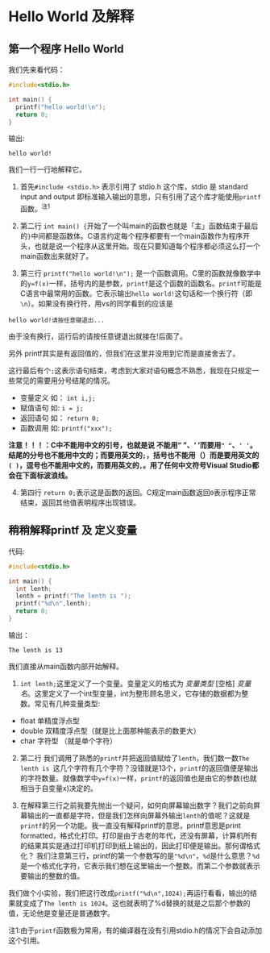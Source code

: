 #  Hello World 及解释
## 第一个程序 Hello World
我们先来看代码：
```c
#include<stdio.h>

int main() {
  printf("hello world!\n");
  return 0;
}
```
输出:
```
hello world!
```

我们一行一行地解释它。
1. 首先`#include <stdio.h>` 表示引用了 stdio.h 这个库，stdio 是 standard input and output 即标准输入输出的意思，只有引用了这个库才能使用`printf`函数。<sup>注1</sup>

2. 第二行 `int main() {`开始了一个叫main的函数也就是「主」函数结束于最后的`}`中间都是函数体。C语言约定每个程序都要有一个main函数作为程序开头，也就是说一个程序从这里开始。现在只要知道每个程序都必须这么打一个main函数出来就好了。

3. 第三行 `printf("hello world!\n");` 是一个函数调用。C里的函数就像数学中的`y=f(x)`一样，括号内的是参数，`printf`是这个函数的函数名。`printf`可能是C语言中最常用的函数。它表示输出`hello world!`这句话和一个换行符（即`\n`）。如果没有换行符，用vs的同学看到的应该是
```
hello world!请按任意键退出...
```
 由于没有换行，运行后的请按任意键退出就接在!后面了。

 另外 printf其实是有返回值的，但我们在这里并没用到它而是直接舍去了。

 这行最后有个`;`这表示语句结束，考虑到大家对语句概念不熟悉，我现在只规定一些常见的需要用分号结尾的情况。
 + 变量定义 如： `int i,j;`
 + 赋值语句 如:  `i = j;`
 + 返回语句 如： `return 0;`
 + 函数调用 如:  `printf("xxx");`

 **注意！！！：C中不能用中文的引号，也就是说 不能用“ ”、‘ ’而要用`" "`、`' '`。结尾的分号也不能用中文的；而要用英文的`;`，括号也不能用（）而是要用英文的`( )`，逗号也不能用中文的，而要用英文的`,`。用了任何中文符号Visual Studio都会在下面标波浪线。**

4. 第四行 `return 0;`表示这是函数的返回。C规定main函数返回`0`表示程序正常结束，返回其他值表明程序出现错误。

## 稍稍解释printf 及 定义变量
代码:
```c
#include<stdio.h>

int main() {
  int lenth;
  lenth = printf("The lenth is ");
  printf("%d\n",lenth);
  return 0;
}
```
输出：
```
The lenth is 13
```
我们直接从main函数内部开始解释。

1. `int lenth;`这里定义了一个变量。变量定义的格式为 *变量类型* [空格] *变量名*。这里定义了一个int型变量，int为整形顾名思义，它存储的数据都为整数。常见有几种变量类型:
 + float  单精度浮点型
 + double 双精度浮点型（就是比上面那种能表示的数更大）
 + char   字符型 （就是单个字符）

2. 第二行 我们调用了熟悉的`printf`并把返回值赋给了`lenth`，我们数一数`The lenth is `这几个字符有几个字符？没错就是13个，`printf`的返回值便是输出的字符数量。就像数学中`y=f(x)`一样，`printf`的返回值也是由它的参数(也就相当于自变量x)决定的。

3. 在解释第三行之前我要先抛出一个疑问，如何向屏幕输出数字？我们之前向屏幕输出的一直都是字符，但是我们怎样向屏幕外输出`lenth`的值呢？这就是`printf`的另一个功能。我一直没有解释printf的意思，printf意思是print formatted，格式化打印。打印是由于古老的年代，还没有屏幕，计算机所有的结果其实是通过打印机打印到纸上输出的，因此打印便是输出。那何谓格式化？ 我们注意第三行，printf的第一个参数写的是`"%d\n"`，`%d`是什么意思？`%d`是一个格式化字符，它表示我们想在这里输出一个整数。而第二个参数就表示要输出的整数的值。

  我们做个小实验，我们把这行改成`printf("%d\n",1024);`再运行看看，输出的结果就变成了`The lenth is 1024`。这也就表明了%d替换的就是之后那个参数的值，无论他是变量还是普通数字。

注1:由于`printf`函数极为常用，有的编译器在没有引用stdio.h的情况下会自动添加这个引用。
